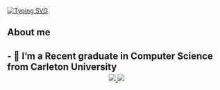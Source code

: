 [![Typing SVG](https://readme-typing-svg.demolab.com?font=Montserrat&weight=800&size=24&pause=1000&color=FFFFFF&random=false&width=435&lines=Hello+there+%F0%9F%91%8B%2C+I'm+Ege+Karabacak+%F0%9F%91%A8%E2%80%8D%F0%9F%92%BB)](https://git.io/typing-svg)

<h2 aling="center">About me<h2/>

 <div aling="center">
	- 👀 I’m a Recent graduate in Computer Science from Carleton University	 
 </div>

  
<div align="center"> 
	  <a href="https://linkedin.com/in/ege-karabacak" target="_blank">
		<img src="https://img.shields.io/badge/LinkedIn-0077B5?style=for-the-badge&logo=linkedin&logoColor=white" target="_blank" />
	  </a>
	  <a href="https://ege-karabacak.com" target="_blank">
		 <img src="https://img.shields.io/badge/Portfolio-FF5722?style=for-the-badge&logo=todoist&logoColor=white" target="_blank" />
	  </a>
</div>
<!---
EgeKarabacak/EgeKarabacak is a ✨ special ✨ repository because its `README.md` (this file) appears on your GitHub profile.
You can click the Preview link to take a look at your changes.
--->
